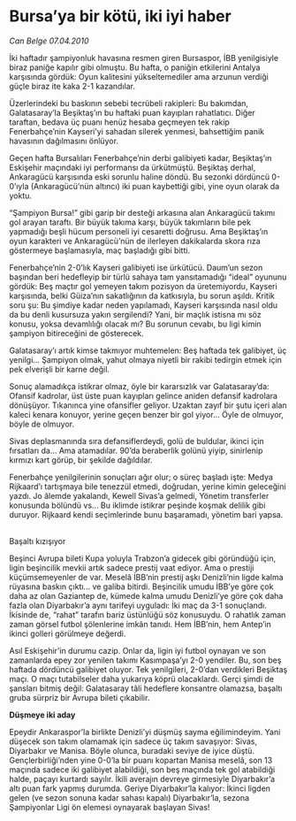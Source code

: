 # Bursa’ya bir kötü, iki iyi haber

*Can Belge 07.04.2010*

<div class="yazi"><p>İki haftadır şampiyonluk havasına resmen giren Bursaspor, İBB yenilgisiyle biraz paniğe kapılır gibi olmuştu. Bu hafta, o paniğin etkilerini Antalya karşısında gördük: Oyun kalitesini yükseltemediler ama arzunun verdiği güçle biraz ite kaka 2-1 kazandılar. </p>
<p>Üzerlerindeki bu baskının sebebi tecrübeli rakipleri: Bu bakımdan, Galatasaray’la Beşiktaş’ın bu haftaki puan kayıpları rahatlatıcı. Diğer taraftan, bedava üç puanı henüz hesaba geçmeyen tek rakip Fenerbahçe’nin Kayseri’yi sahadan silerek yenmesi, bahsettiğim panik havasının dağılmasını önlüyor. </p>
<p>Geçen hafta Bursalıları Fenerbahçe’nin derbi galibiyeti kadar, Beşiktaş’ın Eskişehir maçındaki iyi performansı da ürkütmüştü. Beşiktaş derhal, Ankaragücü karşısında eski sorunlu haline döndü. Bu sezonki dördüncü 0-0’ıyla (Ankaragücü’nün altıncı) iki puan kaybettiği gibi, yine oyun olarak da yoktu. </p>
<p>“Şampiyon Bursa!” gibi garip bir desteği arkasına alan Ankaragücü takımı gol arayan taraftı. Bir büyük takıma karşı, büyük takımların bile pek yapmadığı beşli hücum personeli iyi cesaretti doğrusu. Ama Beşiktaş’ın oyun karakteri ve Ankaragücü’nün de ilerleyen dakikalarda skora rıza göstermeye başlamasıyla, maç başladığı gibi bitti. </p>
<p>Fenerbahçe’nin 2-0’lık Kayseri galibiyeti ise ürkütücü. Daum’un sezon başından beri hedefleyip bir türlü sahaya tam yansıtamadığı “ideal” oyununu gördük: Beş maçtır gol yemeyen takım pozisyon da üretemiyordu, Kayseri karşısında, belki Güiza’nın sakatlığının da katkısıyla, bu sorun aşıldı. Kritik soru şu: Bu şimdiye kadar neden yapılamadı, Kayseri karşısında nasıl oldu da bu denli kusursuza yakın sergilendi? Yani, bir maçlık istisna mı söz konusu, yoksa devamlılığı olacak mı? Bu sorunun cevabı, bu ligi kimin şampiyon bitireceğini de gösterecek. </p>
<p>Galatasaray’ı artık kimse takmıyor muhtemelen: Beş haftada tek galibiyet, üç yenilgi... Şampiyon olmak, yahut olmaya niyetli bir rakibi tedirgin etmek için pek elverişli bir karne değil. </p>
<p>Sonuç alamadıkça istikrar olmaz, öyle bir kararsızlık var Galatasaray’da: Ofansif kadrolar, üst üste puan kayıpları gelince aniden defansif kadrolara dönüşüyor. Tıkanınca yine ofansifler geliyor. Uzaktan zayıf bir şutu içeri alan kaleci kenara konuyor, yerine geçen benzer bir gol yiyor... Öyle de olmuyor, böyle de olmuyor. </p>
<p>Sivas deplasmanında sıra defansiflerdeydi, golü de buldular, ikinci için fırsatları da... Ama atamadılar. 90’da beraberlik golünü yiyip, sinirlenip kırmızı kart görüp, bir şekilde dağıldılar. </p>
<p>Fenerbahçe yenilgilerinin sonuçları ağır olur; o süreç başladı işte: Medya Rijkaard’ı tartışmaya bile tenezzül etmedi, doğrudan, yerine kimin geleceğini yazdı. Jo âlemde yakalandı, Kewell Sivas’a gelmedi, Yönetim transferler konusunda bölündü vs... Bu iklimde istikrar peşinde koşmak delilik gibi duruyor. Rijkaard kendi seçimlerinde bunu başaramadı, yönetim bari yapsa. </p>
<br/>Başaltı kızışıyor 

<p>Beşinci Avrupa bileti Kupa yoluyla Trabzon’a gidecek gibi göründüğü için, ligin beşincilik mevkii artık sadece prestij vaat ediyor. Ama o prestiji küçümsemeyenler de var. Meselâ İBB’nin prestij aşkı Denizli’nin ligde kalma rüyasına baskın çıktı... ve galiba bitirdi. Beşincilik umudu İBB’ye göre çok daha az olan Gaziantep de, kümede kalma umudu Denizli’ye göre çok daha fazla olan Diyarbakır’a aynı tarifeyi uyguladı: İki maç da 3-1 sonuçlandı. İkisinde de, “rahat” tarafın bariz üstünlüğü söz konusuydu. O rahatlık zaman zaman görsel futbol şölenlerine imkân tanıdı. Hem İBB’nin, hem Antep’in ikinci golleri görülmeye değerdi. </p>
<p>Asıl Eskişehir’in durumu cazip. Onlar da, ligin iyi futbol oynayan ve son zamanlarda epey zor yenilen takımı Kasımpaşa’yı 2-0 yendiler. Bu, son beş haftada dördüncü galibiyet oluyor. Tek yenilgileri, 2-0’dan verdikleri Beşiktaş maçı. O maçı tutabilseler daha yukarıya köprü olacaklardı. Gerçi şimdi de şansları bitmiş değil: Galatasaray tâli hedeflere konsantre olamazsa, başaltı gruba sürpriz bir Avrupa bileti çıkabilir. </p>
<p><b>Düşmeye iki aday</b> </p>
<p>Epeydir Ankaraspor’la birlikte Denizli’yi düşmüş sayma eğilimindeyim. Yani düşecek son takım olamamak için sadece üç takım savaşıyor: Sivas, Diyarbakır ve Manisa. Böyle olunca, buradaki seviye de iyice düştü. Gençlerbirliği’nden yine 0-0’la bir puanı kopartan Manisa meselâ, son 13 maçında sadece iki galibiyet alabildiği, son beş maçında tek gol atabildiği halde, paçayı kurtardı sayılır. İkili averajın devreye girmesiyle Diyarbakır’a altı puan fark yapmış durumda. Geriye Diyarbakır’la kalıyor: İkinci ligden gelen (ve sezon sonuna kadar sahası kapalı) Diyarbakır’la, sezona Şampiyonlar Ligi ön elemesi oynayarak başlayan Sivas!</p></div>

